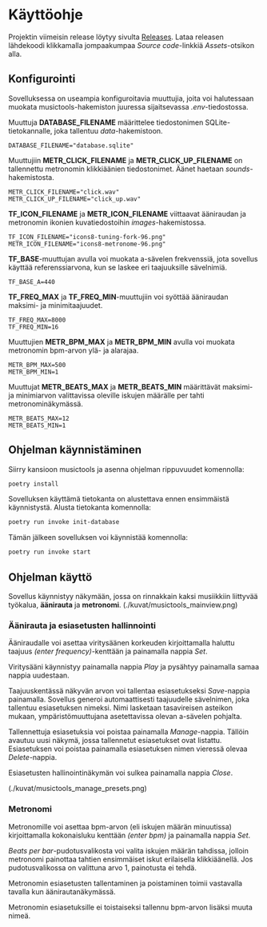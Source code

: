 # Käyttöohje

Projektin viimeisin release löytyy sivulta [Releases](https://github.com/piamanns/ot-harjoitustyo/releases).
Lataa releasen lähdekoodi klikkamalla jompaakumpaa _Source code_-linkkiä _Assets_-otsikon alla.

## Konfigurointi

Sovelluksessa on useampia konfiguroitavia muuttujia, joita voi halutessaan muokata musictools-hakemiston juuressa sijaitsevassa _.env_-tiedostossa.

Muuttuja **DATABASE_FILENAME** määrittelee tiedostonimen SQLite-tietokannalle, joka tallentuu _data_-hakemistoon.
```
DATABASE_FILENAME="database.sqlite"
```
Muuttujiin **METR_CLICK_FILENAME** ja **METR_CLICK_UP_FILENAME** on tallennettu metronomin klikkiäänien tiedostonimet. Äänet haetaan _sounds_-hakemistosta.
```
METR_CLICK_FILENAME="click.wav"
METR_CLICK_UP_FILENAME="click_up.wav"
```
**TF_ICON_FILENAME** ja **METR_ICON_FILENAME** viittaavat ääniraudan ja metronomin ikonien kuvatiedostoihin _images_-hakemistossa.
```
TF_ICON_FILENAME="icons8-tuning-fork-96.png"
METR_ICON_FILENAME="icons8-metronome-96.png"
```
**TF_BASE**-muuttujan avulla voi muokata a-sävelen frekvenssiä, jota sovellus käyttää referenssiarvona, kun se laskee eri taajuuksille sävelnimiä. 
```
TF_BASE_A=440
```
**TF_FREQ_MAX** ja **TF_FREQ_MIN**-muuttujiin voi syöttää ääniraudan maksimi- ja minimitaajuudet.
```
TF_FREQ_MAX=8000
TF_FREQ_MIN=16
```
Muuttujien **METR_BPM_MAX** ja **METR_BPM_MIN** avulla voi muokata metronomin bpm-arvon ylä- ja alarajaa.
```
METR_BPM_MAX=500
METR_BPM_MIN=1
```
Muuttujat **METR_BEATS_MAX** ja **METR_BEATS_MIN** määrittävät maksimi- ja minimiarvon valittavissa oleville iskujen määrälle per tahti metronominäkymässä.
```
METR_BEATS_MAX=12
METR_BEATS_MIN=1
```

## Ohjelman käynnistäminen

Siirry kansioon musictools ja asenna ohjelman rippuvuudet komennolla:

```bash
poetry install
```

Sovelluksen käyttämä tietokanta on alustettava ennen ensimmäistä käynnistystä.
Alusta tietokanta komennolla:

```bash
poetry run invoke init-database
```

Tämän jälkeen sovelluksen voi käynnistää komennolla:

```bash
poetry run invoke start
```

## Ohjelman käyttö

Sovellus käynnistyy näkymään, jossa on rinnakkain kaksi musiikkiin liittyvää työkalua, **äänirauta** ja **metronomi**.
(./kuvat/musictools_mainview.png)

### Äänirauta ja esiasetusten hallinnointi

Ääniraudalle voi asettaa viritysäänen korkeuden kirjoittamalla haluttu taajuus _(enter frequency)_-kenttään ja painamalla nappia _Set_.

Viritysääni käynnistyy painamalla nappia _Play_ ja pysähtyy painamalla samaa nappia uudestaan.

Taajuuskentässä näkyvän arvon voi tallentaa esiasetukseksi _Save_-nappia painamalla. Sovellus generoi automaattisesti taajuudelle sävelnimen, joka tallentuu esiasetuksen nimeksi. Nimi lasketaan tasavireisen asteikon mukaan, ympäristömuuttujana asetettavissa olevan a-sävelen pohjalta.

Tallennettuja esiasetuksia voi poistaa painamalla _Manage_-nappia. Tällöin avautuu uusi näkymä, jossa tallennetut esiasetukset ovat listattu. Esiasetuksen voi poistaa painamalla esiasetuksen nimen vieressä olevaa _Delete_-nappia.

Esiasetusten hallinointinäkymän voi sulkea painamalla nappia _Close_.

(./kuvat/musictools_manage_presets.png)

### Metronomi

Metronomille voi asettaa bpm-arvon (eli iskujen määrän minuutissa) kirjoittamalla kokonaisluku kenttään _(enter bpm)_ ja painamalla nappia _Set_.

_Beats per bar_-pudotusvalikosta voi valita iskujen määrän tahdissa, jolloin metronomi painottaa tahtien ensimmäiset iskut erilaisella klikkiäänellä. Jos pudotusvalikossa on valittuna arvo 1, painotusta ei tehdä. 

Metronomin esiasetusten tallentaminen ja poistaminen toimii vastavalla tavalla kun äänirautanäkymässä.

Metronomin esiasetuksille ei toistaiseksi tallennu bpm-arvon lisäksi muuta nimeä.
